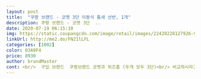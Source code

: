 ```yaml
---
layout: post 
title:  "쿠팡 브랜드 - 코멧 3단 이동식 틈새 선반, 1개" 
description: 쿠팡 브랜드 - 코멧 3단  ..
date: 2020-07-19 06:15:10 
img: https://static.coupangcdn.com/image/retail/images/22428228127926-9c8b1ac3-0118-4a23-a70c-10c3032197a5.jpg 
linkUrl: http://me2.do/FN21lLFL 
categories: [1002] 
color: 03A9F4 
price: 8930 
author: brandMaster 
cont: <br/>  구입 브랜드  쿠팡브랜드 코멧과 위즈홈 (두개 모두 3단)<br/> 비교하시라고 두개 상품을 조립후 함께 놓고 사진찍어서 첨부합니다.<br/><br/><br/> - 위즈홈  선반 안쪽 실 공간 10cm<br/><br/> - 위즈홈  안쪽 얇고 긴 두줄 홈<br/><br/> - 위즈홈  지면과 거의 붙어있을정도의 공간 확보<br/><br/> - 코멧  선반 안쪽 실 공간 12cm<br/><br/> - 코멧  선반 안쪽이 빗살무늬같은 전체적인 홈<br/><br/> - 코멧  지면으로부터 손가락 두개 높이 공간 확보<br/>2분도 안걸렸어요 아주 쉬운 블럭 맞추는 느낌ㅋㅋ<br/>3단이라서 수납도 많이 되는편이구요<br/>■배송 파손없이 로켓와우회원이라 아침일찍 문앞에 잘 배송되었어요ㅎ<br/>■제품 저희집 세탁실은 작고 짐이많아서 늘 수납이 문제였어요.<br/> 세탁기위에 잔뜩 늘여놓은 세제때문에 환기도 잘안되어서 고민이 되었죠ㅜ<br/>가격 어마무시 착하고 나심비까지 충족시켜주네요<br/>그 외 전체 높이도 조금 차이나고, 물건을 올렸을때 무거운것만 올린다면 언젠가 선반 가운데 부분이 내려앉을것같네요.<br/> 제가 손으로 눌러보니 눌려집니다.<br/><br/>그냥 이런공간 나오면 행복하게 질러버릴만 한 제품이라 기분이 너무너무 좋네요ㅎ 덕분에 세탁기 위에도 일부 정리되어서 그저 행복합니다ㅎ<br/> 
---
```

 